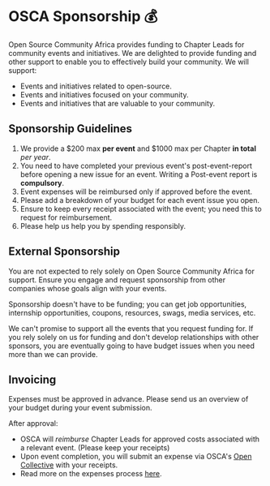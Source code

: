 
# OSCA Sponsorship :moneybag:

Open Source Community Africa provides funding to Chapter Leads for community events and initiatives. We are delighted to provide funding and other support to enable you to effectively build your community. We will support:

 - Events and initiatives related to open-source.
 - Events and initiatives focused on your community.
 - Events and initiatives that are valuable to your community.
 
## Sponsorship Guidelines

1. We provide a $200 max **per event** and $1000 max per Chapter **in total** *per year*.
2. You need to have completed your previous event's post-event-report before opening a new issue for an event. Writing a Post-event report is **compulsory**.
3. Event expenses will be reimbursed only if approved before the event.
4. Please add a breakdown of your budget for each event issue you open.
5. Ensure to keep every receipt associated with the event; you need this to request for reimbursement.
6. Please help us help you by spending responsibly. 

## External Sponsorship

You are not expected to rely solely on Open Source Community Africa for support. Ensure you engage and request sponsorship from other companies whose goals align with your events.

Sponsorship doesn't have to be funding; you can get job opportunities, internship opportunities, coupons, resources, swags, media services, etc.

We can't promise to support all the events that you request funding for. If you rely solely on us for funding and don't develop relationships with other sponsors, you are eventually going to have budget issues when you need more than we can provide.

## Invoicing

Expenses must be approved in advance. Please send us an overview of your budget during your event submission.

After approval:

- OSCA will _reimburse_ Chapter Leads for approved costs associated with a relevant event. (Please keep your receipts)
- Upon event completion, you will submit an expense via OSCA's [Open Collective](https://opencollective.com/osca) with your receipts.
- Read more on the expenses process [here](./expenses.md).
